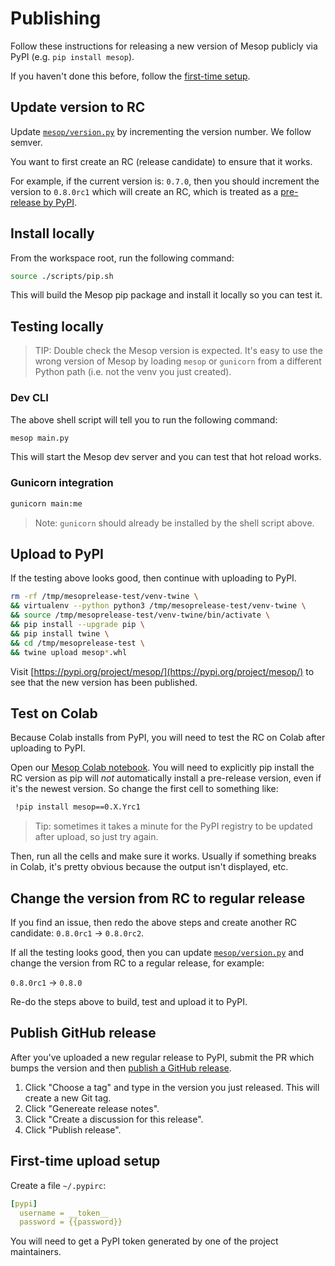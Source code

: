 # Publishing

Follow these instructions for releasing a new version of Mesop publicly via PyPI (e.g. `pip install mesop`).

If you haven't done this before, follow the [first-time setup](#first-time-upload-setup).

## Update version to RC

Update [`mesop/version.py`](https://github.com/google/mesop/blob/main/mesop/version.py) by incrementing the version number. We follow semver.

You want to first create an RC (release candidate) to ensure that it works.

For example, if the current version is: `0.7.0`, then you should increment the version to `0.8.0rc1` which will create an RC, which is treated as a [pre-release by PyPI](https://packaging.python.org/en/latest/specifications/version-specifiers/#pre-releases).

## Install locally

From the workspace root, run the following command:

```sh
source ./scripts/pip.sh
```

This will build the Mesop pip package and install it locally so you can test it.

## Testing locally

> TIP: Double check the Mesop version is expected. It's easy to use the wrong version of Mesop by loading `mesop` or `gunicorn` from a different Python path (i.e. not the venv you just created).

### Dev CLI

The above shell script will tell you to run the following command:

```sh
mesop main.py
```

This will start the Mesop dev server and you can test that hot reload works.

### Gunicorn integration

```sh
gunicorn main:me
```

> Note: `gunicorn` should already be installed by the shell script above.

## Upload to PyPI

If the testing above looks good, then continue with uploading to PyPI.

```sh
rm -rf /tmp/mesoprelease-test/venv-twine \
&& virtualenv --python python3 /tmp/mesoprelease-test/venv-twine \
&& source /tmp/mesoprelease-test/venv-twine/bin/activate \
&& pip install --upgrade pip \
&& pip install twine \
&& cd /tmp/mesoprelease-test \
&& twine upload mesop*.whl
```

Visit [https://pypi.org/project/mesop/](https://pypi.org/project/mesop/) to see that the new version has been published.

## Test on Colab

Because Colab installs from PyPI, you will need to test the RC on Colab after uploading to PyPI.

Open our [Mesop Colab notebook](https://colab.research.google.com/github/google/mesop/blob/main/notebooks/mesop_colab_getting_started.ipynb). You will need to explicitly pip install the RC version as pip will _not_ automatically install a pre-release version, even if it's the newest version. So change the first cell to something like:

```sh
 !pip install mesop==0.X.Yrc1
```

> Tip: sometimes it takes a minute for the PyPI registry to be updated after upload, so just try again.

Then, run all the cells and make sure it works. Usually if something breaks in Colab, it's pretty obvious because the output isn't displayed, etc.

## Change the version from RC to regular release

If you find an issue, then redo the above steps and create another RC candidate: `0.8.0rc1` -> `0.8.0rc2`.

If all the testing looks good, then you can update [`mesop/version.py`](https://github.com/google/mesop/blob/main/mesop/version.py) and change the version from RC to a regular release, for example:

`0.8.0rc1` -> `0.8.0`

Re-do the steps above to build, test and upload it to PyPI.

## Publish GitHub release

After you've uploaded a new regular release to PyPI, submit the PR which bumps the version and then [publish a GitHub release](https://github.com/google/mesop/releases/new).

1. Click "Choose a tag" and type in the version you just released. This will create a new Git tag.
1. Click "Genereate release notes".
1. Click "Create a discussion for this release".
1. Click "Publish release".

## First-time upload setup

Create a file `~/.pypirc`:

```yaml
[pypi]
  username = __token__
  password = {{password}}
```

You will need to get a PyPI token generated by one of the project maintainers.
